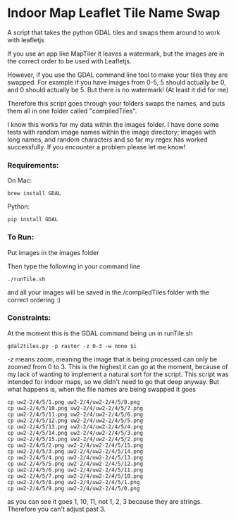 Indoor Map Leaflet Tile Name Swap
=======================

A script that takes the python GDAL tiles and swaps them around to work with leafletjs

If you use an app like MapTiler it leaves a watermark, but the images are in the correct order to be used with Leafletjs.

However, if you use the GDAL command line tool to make your tiles they are swapped. For example if you have images from 0-5, 5 should actually be 0, and 0 should actually be 5. But there is no watermark! (At least it did for me)

Therefore this script goes through your folders swaps the names, and puts them all in one folder called "compiledTiles".

I know this works for my data within the images folder. I have done some tests with random image names within the image directory; images with long names, and random characters and so far my regex has worked successfully. If you encounter a problem please let me know!

### Requirements:

On Mac:

```
brew install GDAL
```

Python:

```
pip install GDAL
```

### To Run:

Put images in the images folder

Then type the following in your command line

```
./runTile.sh
```

and all your images will be saved in the /compiledTiles folder with the correct ordering :)


### Constraints:

At the moment this is the GDAL command being un in runTile.sh

```
gdal2tiles.py -p raster -z 0-3 -w none $i
```

-z means zoom, meaning the image that is being processed can only be zoomed from 0 to 3. This is the highest it can go at the moment, because of my lack of wanting to implement a natural sort for the script. This script was intended for indoor maps, so we didn't need to go that deep anyway. But what happens is, when the file names are being swapped it goes

```
cp uw2-2/4/5/1.png uw2-2/4/uw2-2/4/5/8.png
cp uw2-2/4/5/10.png uw2-2/4/uw2-2/4/5/7.png
cp uw2-2/4/5/11.png uw2-2/4/uw2-2/4/5/6.png
cp uw2-2/4/5/12.png uw2-2/4/uw2-2/4/5/5.png
cp uw2-2/4/5/13.png uw2-2/4/uw2-2/4/5/4.png
cp uw2-2/4/5/14.png uw2-2/4/uw2-2/4/5/3.png
cp uw2-2/4/5/15.png uw2-2/4/uw2-2/4/5/2.png
cp uw2-2/4/5/2.png uw2-2/4/uw2-2/4/5/15.png
cp uw2-2/4/5/3.png uw2-2/4/uw2-2/4/5/14.png
cp uw2-2/4/5/4.png uw2-2/4/uw2-2/4/5/13.png
cp uw2-2/4/5/5.png uw2-2/4/uw2-2/4/5/12.png
cp uw2-2/4/5/6.png uw2-2/4/uw2-2/4/5/11.png
cp uw2-2/4/5/7.png uw2-2/4/uw2-2/4/5/10.png
cp uw2-2/4/5/8.png uw2-2/4/uw2-2/4/5/1.png
cp uw2-2/4/5/9.png uw2-2/4/uw2-2/4/5/0.png
```

as you can see it goes 1, 10, 11, not 1, 2, 3 because they are strings. Therefore you can't adjust past 3.